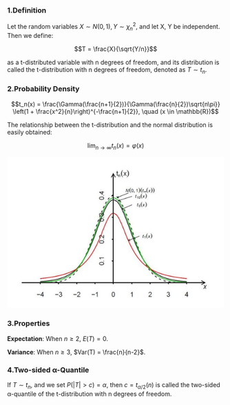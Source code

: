 ### 1.Definition

Let the random variables $X \sim N(0,1), Y \sim \chi_n^2$, and let X, Y be independent. Then we define:

$$T = \frac{X}{\sqrt{Y/n}}$$

as a t-distributed variable with n degrees of freedom, and its distribution is called the t-distribution with n degrees of freedom, denoted as $T \sim t_n$.

### 2.Probability Density

$$t_n(x) = \frac{\Gamma(\frac{n+1}{2})}{\Gamma(\frac{n}{2})\sqrt{n\pi}} \left(1 + \frac{x^2}{n}\right)^{-\frac{n+1}{2}}, \quad (x \in \mathbb{R})$$

The relationship between the t-distribution and the normal distribution is easily obtained:

$$\lim_{n \to \infty} t_n(x) = \varphi(x)$$

![](../images/t.png)

### 3.Properties

**Expectation**: When $n \ge 2$, $E(T) = 0$.

**Variance**: When $n \ge 3$, $Var(T) = \frac{n}{n-2}$.

### 4.Two-sided α-Quantile

If $T \sim t_n$, and we set $P(|T| > c) = \alpha$, then $c = t_{\alpha/2}(n)$ is called the two-sided α-quantile of the t-distribution with n degrees of freedom.

